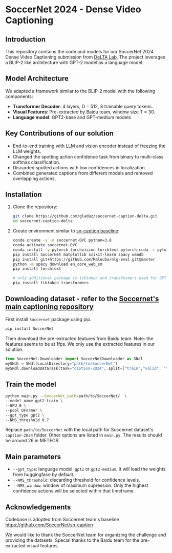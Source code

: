 # SoccerNet 2024 - Dense Video Captioning

## Introduction
This repository contains the code and models for our SoccerNet 2024 Dense Video Captioning submission from [DeLTA Lab](https://sites.google.com/view/jmkang/about-our-lab). The project leverages a BLIP-2 like architecture with GPT-2 model as a language model.

## Model Architecture
We adapted a framework similar to the BLIP-2 model with the following components:
- **Transformer Decoder**: 4 layers, D = 512, 8 trainable query tokens.
- **Visual Features**: Pre-extracted by Baidu team, window size T = 30.
- **Language model**: GPT2-base and GPT-medium models


## Key Contributions of our solution
- End-to-end training with LLM and vision encoder instead of freezing the LLM weights.
- Changed the spotting action confidence task from binary to multi-class softmax classification.
- Discarded spotted actions with low confidences in localization.
- Combined generated captions from different models and removed overlapping actions.

## Installation
1. Clone the repository:
    ```sh
    git clone https://github.com/gladuz/soccernet-caption-delta.git
    cd soccernet-caption-delta
    ```
2. Create environment similar to [sn-caption baseline](https://github.com/SoccerNet/sn-caption/tree/main/Benchmarks/TemporallyAwarePooling):
    ```sh
    conda create -y -n soccernet-DVC python=3.8
    conda activate soccernet-DVC
    conda install -y pytorch torchvision torchtext pytorch-cuda -c pytorch -c nvidia
    pip install SoccerNet matplotlib scikit-learn spacy wandb
    pip install git+https://github.com/Maluuba/nlg-eval.git@master
    python -m spacy download en_core_web_sm
    pip install torchtext

    # only additional package is tiktoken and transformers used for GPT-2
    pip install tiktoken transformers
    ```

## Downloading dataset - refer to the [Soccernet's main captioning repository](https://github.com/SoccerNet/sn-caption)
First install `Soccernet` package using pip.
```bash
pip install SoccerNet
```
Then download the pre-extracted features from Baidu team. Note: the features seems to be at 1fps. We only use the extracted features in our solution.
```python
from SoccerNet.Downloader import SoccerNetDownloader as SNdl
mySNdl = SNdl(LocalDirectory="path/to/SoccerNet")
mySNdl.downloadDataTask(task="caption-2024", split=["train","valid", "test","challenge"]) # SN challenge 2024
```


## Train the model
```bash
python main.py --SoccerNet_path=path/to/SoccerNet/  \
--model_name gpt2-train \
--GPU 0 \
--pool QFormer \
--gpt_type gpt2 \
--NMS_threshold 0.7
```
Replace `path/to/SoccerNet` with the local path for Soccernet dataset's `caption-2024` folder. Other options are listed in `main.py`. The results should be around 26 in METEOR.

## Main parameters
- `--gpt_type`: language model. `gpt2` or `gpt2-medium`. It will load the weights from huggingface by default.
- `--NMS_threshold`: discarding threshold for confidence levels. 
- `--NMS_window`: window of maximum supression. Only the highest confidence actions will be selected within that timeframe.

## Acknowledgements
Codebase is adopted from Soccernet team's baseline https://github.com/SoccerNet/sn-caption

We would like to thank the SoccerNet team for organizing the challenge and providing the datasets. Special thanks to the Baidu team for the pre-extracted visual features.
